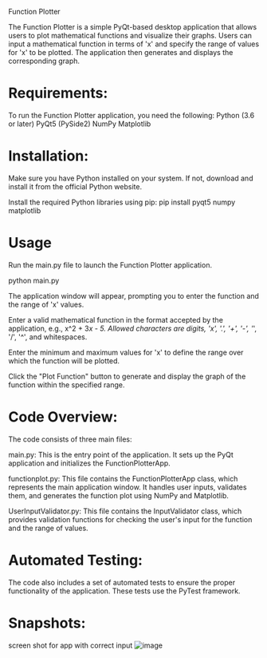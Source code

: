 
Function Plotter

The Function Plotter is a simple PyQt-based desktop application that allows users to plot mathematical functions and visualize their graphs. Users can input a mathematical function in terms of 'x' and specify the range of values for 'x' to be plotted. The application then generates and displays the corresponding graph.

# Requirements:
To run the Function Plotter application, you need the following:
Python (3.6 or later)
PyQt5 (PySide2)
NumPy
Matplotlib

# Installation:

Make sure you have Python installed on your system. If not, download and install it from the official Python website.

Install the required Python libraries using pip:
pip install pyqt5 numpy matplotlib

# Usage
Run the main.py file to launch the Function Plotter application.

python main.py


The application window will appear, prompting you to enter the function and the range of 'x' values.

Enter a valid mathematical function in the format accepted by the application, e.g., x^2 + 3*x - 5. Allowed characters are digits, 'x', '.', '+', '-', '*', '/', '^', and whitespaces.

Enter the minimum and maximum values for 'x' to define the range over which the function will be plotted.

Click the "Plot Function" button to generate and display the graph of the function within the specified range.


# Code Overview:

The code consists of three main files:

main.py: This is the entry point of the application. It sets up the PyQt application and initializes the FunctionPlotterApp.

functionplot.py: This file contains the FunctionPlotterApp class, which represents the main application window. It handles user inputs, validates them, and generates the function plot using NumPy and Matplotlib.

UserInputValidator.py: This file contains the InputValidator class, which provides validation functions for checking the user's input for the function and the range of values.

# Automated Testing:
The code also includes a set of automated tests to ensure the proper functionality of the application. These tests use the PyTest framework.

# Snapshots:
screen shot for app with correct input 
![image](https://github.com/Abdelaziz25/Function-Plotter/assets/90736727/4397f971-5eac-4ad9-9223-c3f5984d654b)

